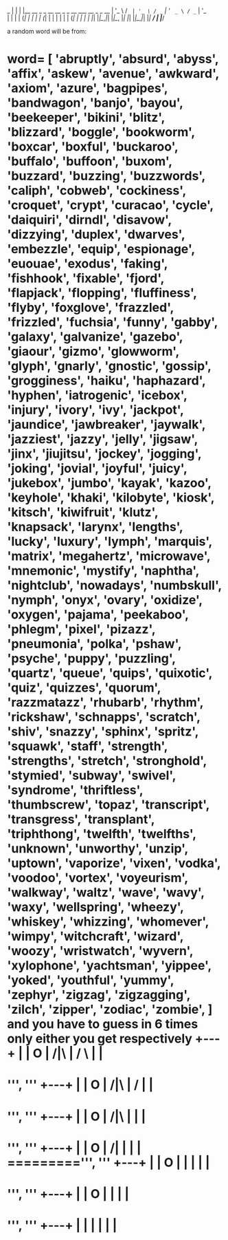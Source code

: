  _
| |
| |__   __ _ _ __   __ _ _ __ ___   __ _ _ __
| '_ \ / _` | '_ \ / _` | '_ ` _ \ / _` | '_ \
| | | | (_| | | | | (_| | | | | | | (_| | | | |
|_| |_|\__,_|_| |_|\__, |_| |_| |_|\__,_|_| |_|
                    __/ |
                   |___/  




a random word will be from:

word= [
'abruptly',
'absurd',
'abyss',
'affix',
'askew',
'avenue',
'awkward',
'axiom',
'azure',
'bagpipes',
'bandwagon',
'banjo',
'bayou',
'beekeeper',
'bikini',
'blitz',
'blizzard',
'boggle',
'bookworm',
'boxcar',
'boxful',
'buckaroo',
'buffalo',
'buffoon',
'buxom',
'buzzard',
'buzzing',
'buzzwords',
'caliph',
'cobweb',
'cockiness',
'croquet',
'crypt',
'curacao',
'cycle',
'daiquiri',
'dirndl',
'disavow',
'dizzying',
'duplex',
'dwarves',
'embezzle',
'equip',
'espionage',
'euouae',
'exodus',
'faking',
'fishhook',
'fixable',
'fjord',
'flapjack',
'flopping',
'fluffiness',
'flyby',
'foxglove',
'frazzled',
'frizzled',
'fuchsia',
'funny',
'gabby',
'galaxy',
'galvanize',
'gazebo',
'giaour',
'gizmo',
'glowworm',
'glyph',
'gnarly',
'gnostic',
'gossip',
'grogginess',
'haiku',
'haphazard',
'hyphen',
'iatrogenic',
'icebox',
'injury',
'ivory',
'ivy',
'jackpot',
'jaundice',
'jawbreaker',
'jaywalk',
'jazziest',
'jazzy',
'jelly',
'jigsaw',
'jinx',
'jiujitsu',
'jockey',
'jogging',
'joking',
'jovial',
'joyful',
'juicy',
'jukebox',
'jumbo',
'kayak',
'kazoo',
'keyhole',
'khaki',
'kilobyte',
'kiosk',
'kitsch',
'kiwifruit',
'klutz',
'knapsack',
'larynx',
'lengths',
'lucky',
'luxury',
'lymph',
'marquis',
'matrix',
'megahertz',
'microwave',
'mnemonic',
'mystify',
'naphtha',
'nightclub',
'nowadays',
'numbskull',
'nymph',
'onyx',
'ovary',
'oxidize',
'oxygen',
'pajama',
'peekaboo',
'phlegm',
'pixel',
'pizazz',
'pneumonia',
'polka',
'pshaw',
'psyche',
'puppy',
'puzzling',
'quartz',
'queue',
'quips',
'quixotic',
'quiz',
'quizzes',
'quorum',
'razzmatazz',
'rhubarb',
'rhythm',
'rickshaw',
'schnapps',
'scratch',
'shiv',
'snazzy',
'sphinx',
'spritz',
'squawk',
'staff',
'strength',
'strengths',
'stretch',
'stronghold',
'stymied',
'subway',
'swivel',
'syndrome',
'thriftless',
'thumbscrew',
'topaz',
'transcript',
'transgress',
'transplant',
'triphthong',
'twelfth',
'twelfths',
'unknown',
'unworthy',
'unzip',
'uptown',
'vaporize',
'vixen',
'vodka',
'voodoo',
'vortex',
'voyeurism',
'walkway',
'waltz',
'wave',
'wavy',
'waxy',
'wellspring',
'wheezy',
'whiskey',
'whizzing',
'whomever',
'wimpy',
'witchcraft',
'wizard',
'woozy',
'wristwatch',
'wyvern',
'xylophone',
'yachtsman',
'yippee',
'yoked',
'youthful',
'yummy',
'zephyr',
'zigzag',
'zigzagging',
'zilch',
'zipper',
'zodiac',
'zombie',
]
and you have to guess in 6 times only
either you get respectively
 +---+
  |   |
  O   |
 /|\  |
 / \  |
      |
=========
''', '''
  +---+
  |   |
  O   |
 /|\  |
 /    |
      |
=========
''', '''
  +---+
  |   |
  O   |
 /|\  |
      |
      |
=========
''', '''
  +---+
  |   |
  O   |
 /|   |
      |
      |
=========''', '''
  +---+
  |   |
  O   |
  |   |
      |
      |
=========
''', '''
  +---+
  |   |
  O   |
      |
      |
      |
=========
''', '''
  +---+
  |   |
      |
      |
      |
      |
=========



